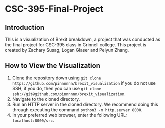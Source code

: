# CSC-395-Final-Project

## Introduction
This is a visualization of Brexit breakdown, a project that was conducted as the final project for CSC-395 class in Grinnell college. This project is created by Zachary Susag, Logan Glaser and Peiyun Zhang.

## How to View the Visualization

 1. Clone the repository down using `git clone
    https://github.com/pinnnnnn/brexit_visualization` if you do not use SSH,
    if you do, then you can use `git clone
    ssh://git@github.com/pinnnnnn/brexit_visualization`.
 2. Navigate to the cloned directory.
 3. Run an HTTP server in the cloned directory. We recommend doing this
 through executing the command `python3 -m http.server 8000`.
 4. In your preferred web browser, enter the following URL:
    `localhost:8000/src`.
